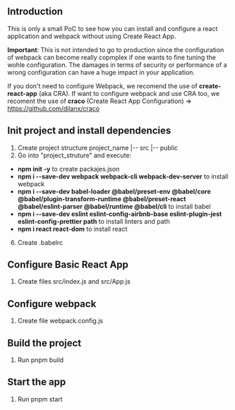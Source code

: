 ## Introduction

This is only a small PoC to see how you can install and configure a react application and webpack without using Create React App.

**Important**: This is not intended to go to production since the configuration of webpack can become really copmplex if one wants to fine tuning the wohle configuration.
The damages in terms of security or performance of a wrong configuration can have a huge impact in your application.

If you don't need to configure Webpack, we recomend the use of **create-react-app** (aka CRA).
If want to configure webpack and use CRA too, we recoment the use of **craco** (Create React App Configuration) => https://github.com/dilanx/craco

## Init project and install dependencies

1. Create project structure
   project_name
   |-- src
   |-- public
2. Go into "project_struture" and execute:

- **npm init -y** to create packajes.json
- **npm i --save-dev webpack webpack-cli webpack-dev-server** to install webpack
- **npm i --save-dev babel-loader @babel/preset-env @babel/core @babel/plugin-transform-runtime @babel/preset-react @babel/eslint-parser @babel/runtime @babel/cli** to install babel
- **npm i --save-dev eslint eslint-config-airbnb-base eslint-plugin-jest eslint-config-prettier path** to install linters and path
- **npm i react react-dom** to install react

6. Create .babelrc

## Configure Basic React App

1. Create files src/index.js and src/App.js

## Configure webpack

1. Create file webpack.config.js

## Build the project

1. Run pnpm build

## Start the app

1. Run pnpm start
